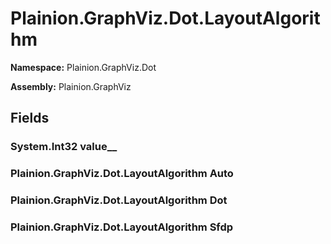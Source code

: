 
# Plainion.GraphViz.Dot.LayoutAlgorithm

**Namespace:** Plainion.GraphViz.Dot

**Assembly:** Plainion.GraphViz


## Fields

### System.Int32 value__

### Plainion.GraphViz.Dot.LayoutAlgorithm Auto

### Plainion.GraphViz.Dot.LayoutAlgorithm Dot

### Plainion.GraphViz.Dot.LayoutAlgorithm Sfdp
